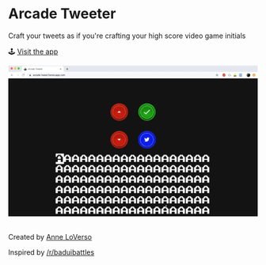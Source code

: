 # Arcade Tweeter

Craft your tweets as if you're crafting your high score video game initials

🕹️ [Visit the app](https://arcade-tweet.netlify.app/)

![](hello.gif)

##

Created by [Anne LoVerso](http://anneloverso.com/)

Inspired by [/r/baduibattles](https://www.reddit.com/r/badUIbattles/)
